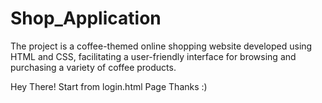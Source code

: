 # Shop_Application
The project is a coffee-themed online shopping website developed using HTML and CSS, facilitating a user-friendly interface for browsing and purchasing a variety of coffee products.

Hey There!
Start from login.html Page
Thanks :)

